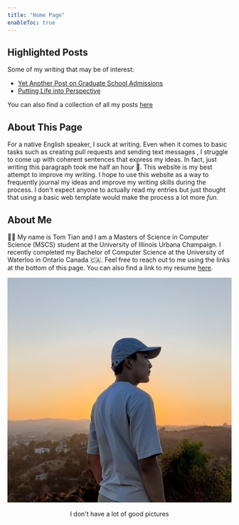 ```yaml
---
title: "Home Page"
enableToc: true
---
```



## Highlighted Posts
Some of my writing that may be of interest:

- [Yet Another Post on Graduate School Admissions](/notes/GradSchool.md)
- [Putting Life into Perspective](/notes/Perspective.md)

You can also find a collection of all my posts [here](/tags/writing)

## About This Page
For a native English speaker, I suck at writing. 
Even when it comes to basic tasks such as 
creating pull requests and sending text messages
, I struggle to come up with coherent sentences that express
my ideas. In fact, just writing this paragraph took me half an hour 🤡. 
This website is my best attempt to improve my writing. I hope 
to use this website as a way to frequently journal
my ideas and improve my writing skills during the process.
I don't expect anyone to actually read my entries but just
thought that using a basic web template would make the process
a lot more <em>fun</em>.

## About Me
👋🏻 My name is Tom Tian and I am a Masters of Science in
Computer Science (MSCS) student at
the University of Illinois Urbana Champaign. I recently
completed my Bachelor of Computer Science at the University
of Waterloo in Ontario Canada 🇨🇦. Feel free to reach out to me
using the links at the bottom of this page. You can also find
a link to my resume [here](https://drive.google.com/file/d/1CWQK7_P0tqz-Q_mhonO7BN_yf-UP3XOi/view?usp=share_link).


<div align="center">
  <img src="/images/HomePage.jpg" alt="Sublime's custom image"/>
</div>
<p align="center">
I don't have a lot of good pictures
</p>
